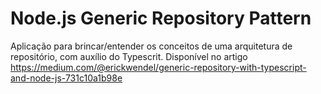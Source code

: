 # Node.js Generic Repository Pattern

Aplicação para brincar/entender os conceitos de uma arquitetura de repositório, com auxílio do Typescrit.
Disponível no artigo https://medium.com/@erickwendel/generic-repository-with-typescript-and-node-js-731c10a1b98e

